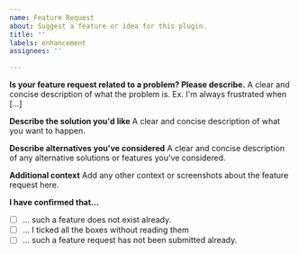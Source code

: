 ```yaml
---
name: Feature Request
about: Suggest a feature or idea for this plugin.
title: ''
labels: enhancement
assignees: ''

---
```


**Is your feature request related to a problem? Please describe.**
A clear and concise description of what the problem is. Ex. I'm always frustrated when [...]

**Describe the solution you'd like**
A clear and concise description of what you want to happen.

**Describe alternatives you've considered**
A clear and concise description of any alternative solutions or features you've considered.

**Additional context**
Add any other context or screenshots about the feature request here.

**I have confirmed that...**
- [ ] ... such a feature does not exist already.
- [ ] ... I ticked all the boxes without reading them
- [ ] ... such a feature request has not been submitted already.
